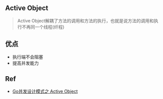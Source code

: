 
## Active Object

> Active Object解耦了方法的调用和方法的执行，也就是说方法的调用和执行不再同一个线程(纤程)

## 优点

- 执行端不会阻塞
- 提高并发能力


## Ref
 - [Go并发设计模式之 Active Object](https://colobu.com/2019/07/02/concurrency-design-patterns-active-object/?hmsr=toutiao.io&utm_medium=toutiao.io&utm_source=toutiao.io)